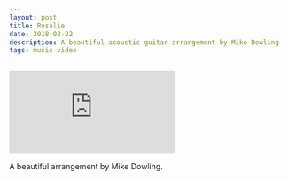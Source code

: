 ```yaml
---
layout: post
title: Rosalie
date: 2018-02-22
description: A beautiful acoustic guitar arrangement by Mike Dowling
tags: music video
---
```


<div class='embed-container'><iframe src='https://www.youtube.com/embed/P17eXD6kDFk' frameborder='0' allowfullscreen></iframe></div>

A beautiful arrangement by Mike Dowling.
